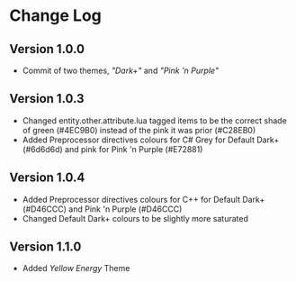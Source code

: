 # Change Log

## Version 1.0.0

* Commit of two themes, *"Dark+"* and *"Pink 'n Purple"*

## Version 1.0.3

* Changed entity.other.attribute.lua tagged items to be the correct shade of green (#4EC9B0) instead of the pink it was prior (#C28EB0)
* Added Preprocessor directives colours for C# Grey for Default Dark+ (#6d6d6d) and pink for Pink 'n Purple (#E72881)

## Version 1.0.4

* Added Preprocessor directives colours for C++ for Default Dark+ (#D46CCC) and Pink 'n Purple (#D46CCC)
* Changed Default Dark+ colours to be slightly more saturated

## Version 1.1.0

* Added *Yellow Energy* Theme
